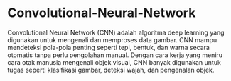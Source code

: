 # Convolutional-Neural-Network

Convolutional Neural Network (CNN) adalah algoritma deep learning yang digunakan untuk mengenali dan memproses data gambar. CNN mampu mendeteksi pola-pola penting seperti tepi, bentuk, dan warna secara otomatis tanpa perlu pengolahan manual. Dengan cara kerja yang meniru cara otak manusia mengenali objek visual, CNN banyak digunakan untuk tugas seperti klasifikasi gambar, deteksi wajah, dan pengenalan objek.
